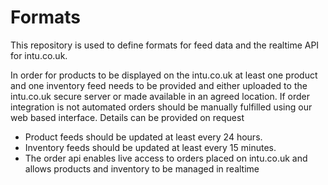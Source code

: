 Formats
=======

This repository is used to define formats for feed data and the realtime API for intu.co.uk.

In order for products to be displayed on the intu.co.uk at least one product and one inventory feed 
needs to be provided and either uploaded to the intu.co.uk secure server or made available in an agreed location.
If order integration is not automated orders should be manually fulfilled using our web based interface. Details 
can be provided on request

* Product feeds should be updated at least every 24 hours.
* Inventory feeds should be updated at least every 15 minutes.
* The order api enables live access to orders placed on intu.co.uk and allows products and inventory to be managed in realtime


